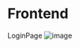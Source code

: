 # Frontend
LoginPage
![image](https://github.com/caglatunc/Frontend/assets/95507765/15bd815d-5d1b-4e1d-ba23-143a762c35ab)



